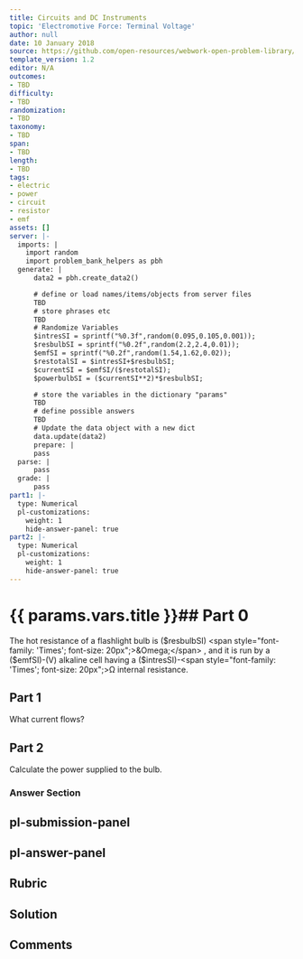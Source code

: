 ```yaml
---
title: Circuits and DC Instruments
topic: 'Electromotive Force: Terminal Voltage'
author: null
date: 10 January 2018
source: https://github.com/open-resources/webwork-open-problem-library/tree/master/Contrib/BrockPhysics/College_Physics_Urone/21.Circuits_and_DC_Instruments/21-02.Electromotive_Force_Terminal_Voltage/NU_U17_21_02_008.pg
template_version: 1.2
editor: N/A
outcomes:
- TBD
difficulty:
- TBD
randomization:
- TBD
taxonomy:
- TBD
span:
- TBD
length:
- TBD
tags:
- electric
- power
- circuit
- resistor
- emf
assets: []
server: |-
  imports: |
    import random
    import problem_bank_helpers as pbh
  generate: |
      data2 = pbh.create_data2()

      # define or load names/items/objects from server files
      TBD
      # store phrases etc
      TBD
      # Randomize Variables
      $intresSI = sprintf("%0.3f",random(0.095,0.105,0.001));
      $resbulbSI = sprintf("%0.2f",random(2.2,2.4,0.01));
      $emfSI = sprintf("%0.2f",random(1.54,1.62,0.02));
      $restotalSI = $intresSI+$resbulbSI;
      $currentSI = $emfSI/($restotalSI);
      $powerbulbSI = ($currentSI**2)*$resbulbSI;

      # store the variables in the dictionary "params"
      TBD
      # define possible answers
      TBD
      # Update the data object with a new dict
      data.update(data2)
      prepare: |
      pass
  parse: |
      pass
  grade: |
      pass
part1: |-
  type: Numerical
  pl-customizations:
    weight: 1
    hide-answer-panel: true
part2: |-
  type: Numerical
  pl-customizations:
    weight: 1
    hide-answer-panel: true
---
```


# {{ params.vars.title }}## Part 0 
The hot resistance of a flashlight bulb is ($resbulbSI) <span style="font-family: 'Times'; font-size: 20px";>&Omega;</span> , and it is run by a ($emfSI)-(V) alkaline cell having a ($intresSI)-<span style="font-family: 'Times'; font-size: 20px";>&Omega;</span> internal resistance. 
## Part 1 
What current flows? 
## Part 2 
Calculate the power supplied to the bulb. 


### Answer Section 


## pl-submission-panel 


## pl-answer-panel 


## Rubric 


## Solution 


## Comments 


